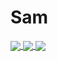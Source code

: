 # Sam

<a href="https://github.com/Bounty38">
  <img align="center" src="https://github-readme-stats.vercel.app/api?username=Bounty38&show_icons=true&theme=tokyonight&locale=en" />
</a>
<a href="https://github.com/Bounty38">
  <img align="center" src="https://github-readme-stats.anuraghazra1.vercel.app/api/top-langs/?username=Bounty38&theme=tokyonight&locale=en" />
</a>
<a href="https://wakatime.com/@Bounty">
  <img align="center" src="https://github-readme-stats.vercel.app/api/wakatime?username=@Bounty38&show_icons=true&theme=tokyonight" />
</a> 

<!--
**Bounty38/Bounty38** is a ✨ _special_ ✨ repository because its `README.md` (this file) appears on your GitHub profile.

Here are some ideas to get you started:

- 🔭 I’m currently working on ...
- 🌱 I’m currently learning ...
- 👯 I’m looking to collaborate on ...
- 🤔 I’m looking for help with ...
- 💬 Ask me about ...
- 📫 How to reach me: ...
- 😄 Pronouns: ...
- ⚡ Fun fact: ...
-->
